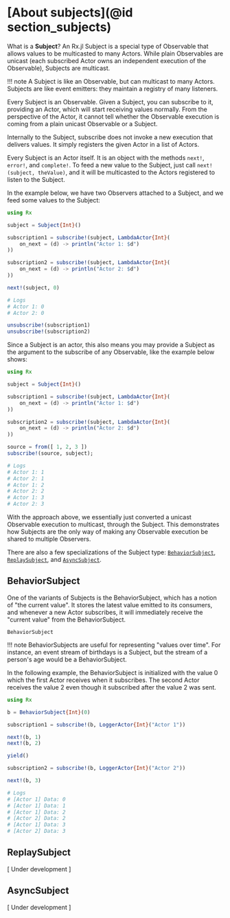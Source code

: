 # [About subjects](@id section_subjects)

What is a __Subject__? An Rx.jl Subject is a special type of Observable that allows values to be multicasted to many Actors. While plain Observables are unicast (each subscribed Actor owns an independent execution of the Observable), Subjects are multicast.

!!! note
    A Subject is like an Observable, but can multicast to many Actors. Subjects are like event emitters: they maintain a registry of many listeners.

Every Subject is an Observable. Given a Subject, you can subscribe to it, providing an Actor, which will start receiving values normally. From the perspective of the Actor, it cannot tell whether the Observable execution is coming from a plain unicast Observable or a Subject.

Internally to the Subject, subscribe does not invoke a new execution that delivers values. It simply registers the given Actor in a list of Actors.

Every Subject is an Actor itself. It is an object with the methods `next!`, `error!`, and `complete!`. To feed a new value to the Subject, just call `next!(subject, theValue)`, and it will be multicasted to the Actors registered to listen to the Subject.

In the example below, we have two Observers attached to a Subject, and we feed some values to the Subject:

```julia
using Rx

subject = Subject{Int}()

subscription1 = subscribe!(subject, LambdaActor{Int}(
    on_next = (d) -> println("Actor 1: $d")
))

subscription2 = subscribe!(subject, LambdaActor{Int}(
    on_next = (d) -> println("Actor 2: $d")
))

next!(subject, 0)

# Logs
# Actor 1: 0
# Actor 2: 0

unsubscribe!(subscription1)
unsubscribe!(subscription2)

```

Since a Subject is an actor, this also means you may provide a Subject as the argument to the subscribe of any Observable, like the example below shows:

```julia
using Rx

subject = Subject{Int}()

subscription1 = subscribe!(subject, LambdaActor{Int}(
    on_next = (d) -> println("Actor 1: $d")
))

subscription2 = subscribe!(subject, LambdaActor{Int}(
    on_next = (d) -> println("Actor 2: $d")
))

source = from([ 1, 2, 3 ])
subscribe!(source, subject);

# Logs
# Actor 1: 1
# Actor 2: 1
# Actor 1: 2
# Actor 2: 2
# Actor 1: 3
# Actor 2: 3
```

With the approach above, we essentially just converted a unicast Observable execution to multicast, through the Subject. This demonstrates how Subjects are the only way of making any Observable execution be shared to multiple Observers.

There are also a few specializations of the Subject type: [`BehaviorSubject`](@ref), [`ReplaySubject`](@ref), and [`AsyncSubject`](@ref).

## BehaviorSubject

One of the variants of Subjects is the BehaviorSubject, which has a notion of "the current value". It stores the latest value emitted to its consumers, and whenever a new Actor subscribes, it will immediately receive the "current value" from the BehaviorSubject.

```@docs
BehaviorSubject
```

!!! note
    BehaviorSubjects are useful for representing "values over time". For instance, an event stream of birthdays is a Subject, but the stream of a person's age would be a BehaviorSubject.

In the following example, the BehaviorSubject is initialized with the value 0 which the first Actor receives when it subscribes. The second Actor receives the value 2 even though it subscribed after the value 2 was sent.

```julia
using Rx

b = BehaviorSubject{Int}(0)

subscription1 = subscribe!(b, LoggerActor{Int}("Actor 1"))

next!(b, 1)
next!(b, 2)

yield()

subscription2 = subscribe!(b, LoggerActor{Int}("Actor 2"))

next!(b, 3)

# Logs
# [Actor 1] Data: 0
# [Actor 1] Data: 1
# [Actor 1] Data: 2
# [Actor 2] Data: 2
# [Actor 1] Data: 3
# [Actor 2] Data: 3

```

## ReplaySubject

[ Under development ]

## AsyncSubject

[ Under development ]
